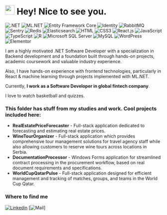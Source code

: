 <h1><img src="https://emojis.slackmojis.com/emojis/images/1531849430/4246/blob-sunglasses.gif?1531849430" width="30"/> Hey! Nice to see you.</h1>

![.NET](https://img.shields.io/badge/.NET-663399?style=flat-square&logo=.net&logoColor=white)
![ML.NET](https://img.shields.io/badge/ML.NET-green)
![Entity Framework Core](https://img.shields.io/badge/Entity_Framework_Core-blue)
![Identity](https://img.shields.io/badge/Identity-yellow)
![RabbitMQ](https://img.shields.io/badge/RabbitMQ-orange)
![Sentry](https://img.shields.io/badge/Sentry-purple)
![Redis](https://img.shields.io/badge/redis-%23DD0031.svg?&style=flat-square&logo=redis&logoColor=white)
![Elasticsearch](https://img.shields.io/badge/Elasticsearch-005571?logo=elasticsearch)
![HTML](https://img.shields.io/badge/HTML5-E34F26?style=flat-square&logo=html5&logoColor=white)
![CSS3](https://img.shields.io/badge/CSS3-1572B6?style=flat-square&logo=css3&logoColor=white)
![React.js](https://img.shields.io/badge/React.js-0081CB?style=flat-square&logo=react&logoColor=61DAFB)
![JavaScript](https://img.shields.io/badge/JavaScript-F7DF1E?style=flat-square&logo=javascript&logoColor=black)
![TypeScript](https://img.shields.io/badge/TypeScript-007ACC?style=flat-square&logo=typescript&logoColor=white)
![R](https://img.shields.io/badge/R-3776AB?style=flat-square&logo=R&logoColor=white)
![Microsoft SQL Server](https://img.shields.io/badge/Microsoft%20SQL%20Server-blue?logo=microsoft-sql-server)
![MySQL](https://img.shields.io/badge/MySQL-005C84?style=flat-square&logo=mysql&logoColor=white)
![WordPress](https://img.shields.io/badge/Wordpress-21759B?style=flat-square&logo=wordpress&logoColor=white)
![Elementor](https://img.shields.io/badge/Elementor-9146FF?style=flat-square&logo=elementor&logoColor=white)

I am a highly motivated .NET Software Developer with a specialization in Backend development and a foundation built through hands-on projects, academic coursework and valuable industry experience.

Also, I have hands-on experience with frontend technologies, particularly in React & machine learning through projects implemented with ML.NET. 

Currently, **I work as a Software Developer in global fintech company**.

I love to watch basketball and quizzes.

### This folder has stuff from my studies and work. Cool projects included here: ###
  
  - **RealEstatePriceForecaster** - Full-stack application dedicated to forecasting and estimating real estate prices.
  - **WineTourOrganizer** - Full-stack application which provides comprehensive tour management solutions for travel agency staff while also allowing customers to reserve wine tours across locations in Serbia.
  - **DocumentationProcessor** - Windows Forms application for streamlined contract processing in the procurement workflow, based on real document requirements and specifications.
  - **WorldCupQatarPulse** - Full-stack application designed for efficient management and tracking of matches, groups, and teams in the World Cup Qatar.

### Where to find me
[![Linkedin](https://img.shields.io/badge/LinkedIn-0077B5?style=flat-square&logo=linkedin&logoColor=white)](https://www.linkedin.com/in/nebojsa-marjanovic-876432183/) 
[![Mail](https://img.shields.io/badge/Gmail-nebojsamarjanovic6@gmail.com-red?logo=gmail)]
